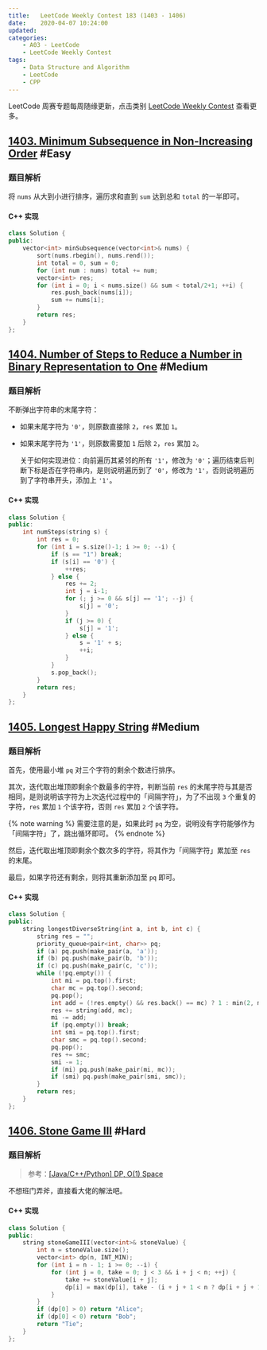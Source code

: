 ```yaml
---
title:   LeetCode Weekly Contest 183 (1403 - 1406)
date:    2020-04-07 10:24:00
updated:
categories:
    - A03 - LeetCode
    - LeetCode Weekly Contest
tags:
    - Data Structure and Algorithm
    - LeetCode
    - CPP
---
```


LeetCode 周赛专题每周随缘更新，点击类别 [LeetCode Weekly Contest](/categories/LeetCode-Weekly-Contest/) 查看更多。

<!-- more -->

## [1403. Minimum Subsequence in Non-Increasing Order](https://leetcode.com/contest/weekly-contest-183/problems/minimum-subsequence-in-non-increasing-order/) #Easy

### 题目解析

将 `nums` 从大到小进行排序，遍历求和直到 `sum` 达到总和 `total` 的一半即可。

#### C++ 实现

```cpp
class Solution {
public:
    vector<int> minSubsequence(vector<int>& nums) {
        sort(nums.rbegin(), nums.rend());
        int total = 0, sum = 0;
        for (int num : nums) total += num;
        vector<int> res;
        for (int i = 0; i < nums.size() && sum < total/2+1; ++i) {
            res.push_back(nums[i]);
            sum += nums[i];
        }
        return res;
    }
};
```

## [1404. Number of Steps to Reduce a Number in Binary Representation to One](https://leetcode.com/contest/weekly-contest-183/problems/number-of-steps-to-reduce-a-number-in-binary-representation-to-one/) #Medium

### 题目解析

不断弹出字符串的末尾字符：

- 如果末尾字符为 `'0'`，则原数直接除 `2`，`res` 累加 `1`。

- 如果末尾字符为 `'1'`，则原数需要加 `1` 后除 `2`，`res` 累加 `2`。

  关于如何实现进位：向前遍历其紧邻的所有 `'1'`，修改为 `'0'`；遍历结束后判断下标是否在字符串内，是则说明遍历到了 `'0'`，修改为 `'1'`，否则说明遍历到了字符串开头，添加上 `'1'`。

#### C++ 实现

```cpp
class Solution {
public:
    int numSteps(string s) {
        int res = 0;
        for (int i = s.size()-1; i >= 0; --i) {
            if (s == "1") break;
            if (s[i] == '0') {
                ++res;
            } else {
                res += 2;
                int j = i-1;
                for (; j >= 0 && s[j] == '1'; --j) {
                    s[j] = '0';
                }
                if (j >= 0) {
                    s[j] = '1';
                } else {
                    s = '1' + s;
                    ++i;
                }
            }
            s.pop_back();
        }
        return res;
    }
};
```

## [1405. Longest Happy String](https://leetcode.com/contest/weekly-contest-183/problems/longest-happy-string/) #Medium

### 题目解析

首先，使用最小堆 `pq` 对三个字符的剩余个数进行排序。

其次，迭代取出堆顶即剩余个数最多的字符，判断当前 `res` 的末尾字符与其是否相同，是则说明该字符为上次迭代过程中的「间隔字符」，为了不出现 `3` 个重复的字符，`res` 累加 `1` 个该字符，否则 `res` 累加 `2` 个该字符。

{% note warning %}
需要注意的是，如果此时 `pq` 为空，说明没有字符能够作为「间隔字符」了，跳出循环即可。
{% endnote %}

然后，迭代取出堆顶即剩余个数次多的字符，将其作为「间隔字符」累加至 `res` 的末尾。

最后，如果字符还有剩余，则将其重新添加至 `pq` 即可。

#### C++ 实现

```cpp
class Solution {
public:
    string longestDiverseString(int a, int b, int c) {
        string res = "";
        priority_queue<pair<int, char>> pq;
        if (a) pq.push(make_pair(a, 'a'));
        if (b) pq.push(make_pair(b, 'b'));
        if (c) pq.push(make_pair(c, 'c'));
        while (!pq.empty()) {
            int mi = pq.top().first;
            char mc = pq.top().second;
            pq.pop();
            int add = (!res.empty() && res.back() == mc) ? 1 : min(2, mi);
            res += string(add, mc);
            mi -= add;
            if (pq.empty()) break;
            int smi = pq.top().first;
            char smc = pq.top().second;
            pq.pop();
            res += smc;
            smi -= 1;
            if (mi) pq.push(make_pair(mi, mc));
            if (smi) pq.push(make_pair(smi, smc));
        }
        return res;
    }
};
```

## [1406. Stone Game III](https://leetcode.com/contest/weekly-contest-183/problems/stone-game-iii/) #Hard

### 题目解析

> 参考：[[Java/C++/Python] DP, O(1) Space](https://leetcode.com/problems/stone-game-iii/discuss/564260/JavaC%2B%2BPython-DP-O(1)-Space)

不想班门弄斧，直接看大佬的解法吧。

#### C++ 实现

```cpp
class Solution {
public:
    string stoneGameIII(vector<int>& stoneValue) {
        int n = stoneValue.size();
        vector<int> dp(n, INT_MIN);
        for (int i = n - 1; i >= 0; --i) {
            for (int j = 0, take = 0; j < 3 && i + j < n; ++j) {
                take += stoneValue[i + j];
                dp[i] = max(dp[i], take - (i + j + 1 < n ? dp[i + j + 1] : 0));
            }
        }
        if (dp[0] > 0) return "Alice";
        if (dp[0] < 0) return "Bob";
        return "Tie";
    }
};
```
